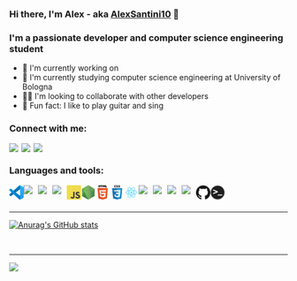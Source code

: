 ### Hi there, I'm Alex - aka [AlexSantini10][website] :wave:
 
### I'm a passionate developer and computer science engineering student

- :telescope: I'm currently working on [][work]
- :blue_book: I'm currently studying computer science engineering at University of Bologna
- :dancing_men: I'm looking to collaborate with other developers
- :guitar: Fun fact: I like to play guitar and sing

### Connect with me:

[<img align="left" width="22px" src="https://seeklogo.com/images/D/discord-logo-134E148657-seeklogo.com.png" />][discord]
[<img align="left" width="22px" src="https://www.vectorlogo.zone/logos/linkedin/linkedin-icon.svg" />][linkedin]
[<img align="left" width="22px" src="https://upload.wikimedia.org/wikipedia/commons/7/7e/Gmail_icon_%282020%29.svg" />][gmail]

<br />

### Languages and tools:

[<img align="left" width="26px" src="https://raw.githubusercontent.com/github/explore/80688e429a7d4ef2fca1e82350fe8e3517d3494d/topics/visual-studio-code/visual-studio-code.png" />][tools]
[<img align="left" width="26px" src="https://github.com/abranhe/programming-languages-logos/blob/master/src/cpp/cpp.svg" />][tools]
[<img align="left" width="26px" src="https://github.com/abranhe/programming-languages-logos/blob/master/src/c/c.svg" />][tools]
[<img align="left" width="26px" src="https://github.com/abranhe/programming-languages-logos/blob/master/src/python/python.png" />][tools]
[<img align="left" width="26px" src="https://raw.githubusercontent.com/github/explore/80688e429a7d4ef2fca1e82350fe8e3517d3494d/topics/javascript/javascript.png" />][tools]
[<img align="left" width="26px" src="https://raw.githubusercontent.com/github/explore/80688e429a7d4ef2fca1e82350fe8e3517d3494d/topics/nodejs/nodejs.png" />][tools]
[<img align="left" width="26px" src="https://raw.githubusercontent.com/github/explore/80688e429a7d4ef2fca1e82350fe8e3517d3494d/topics/html/html.png" />][tools]
[<img align="left" width="26px" src="https://raw.githubusercontent.com/github/explore/80688e429a7d4ef2fca1e82350fe8e3517d3494d/topics/css/css.png" />][tools]
[<img align="left" width="26px" src="https://raw.githubusercontent.com/github/explore/80688e429a7d4ef2fca1e82350fe8e3517d3494d/topics/react/react.png" />][tools]
[<img align="left" width="26px" src="https://cdn.jsdelivr.net/gh/devicons/devicon/icons/php/php-original.svg" />][tools]
[<img align="left" width="26px" src="https://cdn.jsdelivr.net/gh/devicons/devicon/icons/mysql/mysql-original-wordmark.svg" />][tools]
[<img align="left" width="26px" src="https://cdn.jsdelivr.net/gh/devicons/devicon/icons/mongodb/mongodb-original-wordmark.svg" />][tools]
[<img align="left" width="26px" src="https://cdn.jsdelivr.net/gh/devicons/devicon/icons/git/git-plain.svg" />][tools]
[<img align="left" width="26px" src="https://raw.githubusercontent.com/github/explore/78df643247d429f6cc873026c0622819ad797942/topics/github/github.png" />][tools]
[<img align="left" width="26px" src="https://raw.githubusercontent.com/github/explore/80688e429a7d4ef2fca1e82350fe8e3517d3494d/topics/terminal/terminal.png" />][tools]

<br />
<br />

---

[![Anurag's GitHub stats](https://github-readme-stats.vercel.app/api?username=AlexSantini10&show_icons=true&count_private=true)][website]

<br />

---

<img src="https://wakatime.com/share/@89a708c5-27da-4173-adcb-66f00af76157/1ac2c79d-7413-46a5-872c-6252aa7a0228.svg" height="400" />

[website]: https://github.com/AlexSantini10

[work]: https://github.com/AlexSantini10

[discord]: https://discord.gg/Ss8SRPGZck
[linkedin]: https://www.linkedin.com/in/alex-santini-1555951b3/
[gmail]: mailto:alexsantini.as@gmail.com

[tools]: https://github.com/AlexSantini10